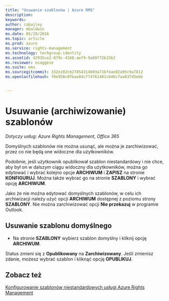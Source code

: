 ```yaml
---
title: "Usuwanie szablonów | Azure RMS"
description: 
keywords: 
author: cabailey
manager: mbaldwin
ms.date: 05/20/2016
ms.topic: article
ms.prod: azure
ms.service: rights-management
ms.technology: techgroup-identity
ms.assetid: 42935ce2-879c-4168-aef9-9a88f72b15b2
ms.reviewer: esaggese
ms.suite: ems
ms.sourcegitcommit: 332e102cb27854314b93a71bfeae82a95c9a7812
ms.openlocfilehash: f0e958c0fbae8dcf74761481c646c7aa837d5ebb


---
```



# Usuwanie (archiwizowanie) szablonów

*Dotyczy usług: Azure Rights Management, Office 365*

Domyślnych szablonów nie można usunąć, ale można je zarchiwizować, przez co nie będą one widoczne dla użytkowników.

Podobnie, jeśli użytkownik opublikował szablon niestandardowy i nie chce, aby był on w dalszym ciągu widoczny dla użytkowników, można go edytować i wybrać kolejno opcje **ARCHIWUM** i **ZAPISZ** na stronie **KONFIGURUJ**. Można także wybrać go na stronie **SZABLONY** i wybrać opcję **ARCHIWUM**.

Jako że nie można edytować domyślnych szablonów, w celu ich archiwizacji należy użyć opcji **ARCHIWUM** dostępnej z poziomu strony **SZABLONY**. Nie można zarchiwizować opcji **Nie przekazuj** w programie Outlook.

## Usuwanie szablonu domyślnego

-   Na stronie **SZABLONY** wybierz szablon domyślny i kliknij opcję **ARCHIWUM**.

Status zmieni się z **Opublikowany** na **Zarchiwizowany**. Jeśli zmienisz zdanie, możesz wybrać szablon i kliknąć opcję **OPUBLIKUJ**.



## Zobacz też
[Konfigurowanie szablonów niestandardowych usługi Azure Rights Management](configure-custom-templates.md)


<!--HONumber=May16_HO3-->


